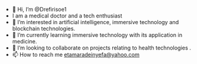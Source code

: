 - 👋 Hi, I’m @Drefirisoe1
- I am a medical doctor and a tech enthusiast
- 👀 I’m interested in artificial intelligence, immersive technology and blockchain technologies.
- 🌱 I’m currently learning immersive technology with its application in medicine.
- 💞️ I’m looking to collaborate on projects relating to health technologies .
- 📫 How to reach me etamaradeinyefa@yahoo.com

<!---
Drefirisoe1/Drefirisoe1 is a ✨ special ✨ repository because its `README.md` (this file) appears on your GitHub profile.
You can click the Preview link to take a look at your changes.
--->
